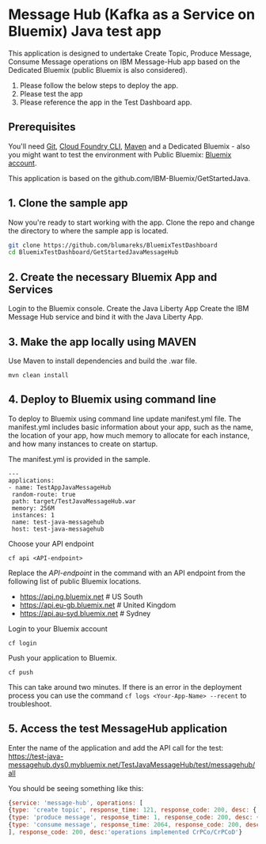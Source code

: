 # Message Hub (Kafka as a Service on Bluemix) Java test app
This application is designed to undertake Create Topic, Produce Message, Consume Message operations on IBM Message-Hub app based on the Dedicated Bluemix (public Bluemix is also considered).

1. Please follow the below steps to deploy the app.
2. Please test the app
3. Please reference the app in the Test Dashboard app.

## Prerequisites

You'll need [Git](https://git-scm.com/downloads), [Cloud Foundry CLI](https://github.com/cloudfoundry/cli#downloads), [Maven](https://maven.apache.org/download.cgi) and a Dedicated Bluemix - also you might want to test the environment with Public Bluemix: [Bluemix account](https://console.ng.bluemix.net/registration/).

This application is based on the github.com/IBM-Bluemix/GetStartedJava.

## 1. Clone the sample app

Now you're ready to start working with the app. Clone the repo and change the directory to where the sample app is located.
  ```bash
  git clone https://github.com/blumareks/BluemixTestDashboard
  cd BluemixTestDashboard/GetStartedJavaMessageHub
  ```

## 2. Create the necessary Bluemix App and Services
Login to the Bluemix console.
Create the Java Liberty App
Create the IBM Message Hub service and bind it with the Java Liberty App. 

## 3. Make the app locally using MAVEN

Use Maven to install dependencies and build the .war file.

  ```
  mvn clean install
  ```

## 4. Deploy to Bluemix using command line

To deploy to Bluemix using command line update manifest.yml file. 
The manifest.yml includes basic information about your app, such as the name, the location of your app, how much memory to allocate for each instance, and how many instances to create on startup. 

The manifest.yml is provided in the sample.

  ```
  ---
applications:
 - name: TestAppJavaMessageHub
   random-route: true
   path: target/TestJavaMessageHub.war
   memory: 256M
   instances: 1
   name: test-java-messagehub
   host: test-java-messagehub
  ```

Choose your API endpoint
   ```
   cf api <API-endpoint>
   ```

Replace the *API-endpoint* in the command with an API endpoint from the following list of public Bluemix locations.
* https://api.ng.bluemix.net # US South
* https://api.eu-gb.bluemix.net # United Kingdom
* https://api.au-syd.bluemix.net # Sydney

Login to your Bluemix account
  ```
  cf login
  ```

Push your application to Bluemix.
  ```
  cf push
  ```

This can take around two minutes. If there is an error in the deployment process you can use the command `cf logs <Your-App-Name> --recent` to troubleshoot.

## 5. Access the test MessageHub application
Enter the name of the application and add the API call for the test:
https://test-java-messagehub.dys0.mybluemix.net/TestJavaMessageHub/test/messagehub/all

You should be seeing something like this:
```javascript
{service: 'message-hub', operations: [
{type: 'create topic', response_time: 121, response_code: 200, desc: {'Admin REST response': 'no response - the topic has been already created'}},
{type: 'produce message', response_time: 1, response_code: 200, desc: {'Message created': 'Message produced, offset: 523'}},
{type: 'consume message', response_time: 2064, response_code: 200, desc: {'Message consumed': 'Message consumed: ConsumerRecord(topic = test-java-messagehub-topic, partition = 0, offset = 523, CreateTime = 1499458409907, serialized key size = 3, serialized value size = 25, headers = RecordHeaders(headers = [], isReadOnly = false), key = key, value = This is a test message #2)'}}
], response_code: 200, desc:'operations implemented CrPCo/CrPCoD'}
```
